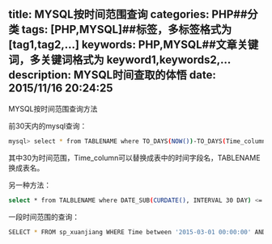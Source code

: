 title: MYSQL按时间范围查询
categories: PHP##分类
tags: [PHP,MYSQL]##标签，多标签格式为 [tag1,tag2,...]
keywords: PHP,MYSQL##文章关键词，多关键词格式为 keyword1,keywords2,...
description: MYSQL时间查取的体悟
date: 2015/11/16 20:24:25 
---
MYSQL按时间范围查询方法

前30天内的mysql查询：
``` bash
mysql> select * from TABLENAME where TO_DAYS(NOW())-TO_DAYS(Time_column)<=30;
```
其中30为时间范围，Time_column可以替换成表中的时间字段名，TABLENAME换成表名。

另一种方法：
``` bash
select * from TALBLENAME where DATE_SUB(CURDATE(), INTERVAL 30 DAY) <= date(Time_column)
```
一段时间范围的查询：
``` bash
SELECT * FROM sp_xuanjiang WHERE Time between '2015-03-01 00:00:00' AND '2015-05-0 16:59:59'(类型为datetime)
``` 